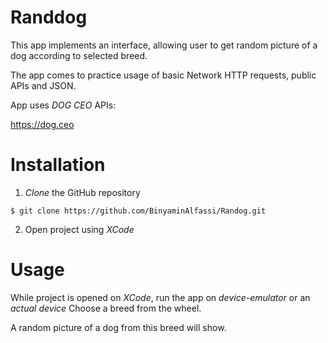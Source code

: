 # Randdog
This app implements an interface, allowing user to get random picture of a dog according to selected breed.

The app comes to practice usage of basic Network HTTP requests, public APIs and JSON.

App uses _DOG CEO_ APIs:

https://dog.ceo

# Installation
1) _Clone_ the GitHub repository

`$ git clone https://github.com/BinyaminAlfassi/Randog.git`

2) Open project using _XCode_

# Usage
While project is opened on _XCode_, run the app on _device-emulator_ or an _actual device_
Choose a breed from the wheel.

A random picture of a dog from this breed will show.

